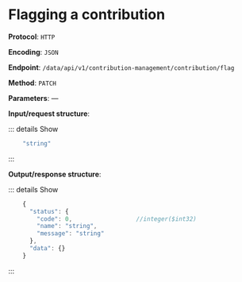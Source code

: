 # Flagging a contribution

**Protocol**: `HTTP`

**Encoding**: `JSON`

**Endpoint**: `/data/api/v1/contribution-management/contribution/flag`

**Method**: `PATCH`

**Parameters**: —

**Input/request structure**:

::: details Show

```jsx
    "string"
```
:::


**Output/response structure**:

::: details Show

```jsx
    {
      "status": {
        "code": 0,                  //integer($int32)
        "name": "string",
        "message": "string"
      },
      "data": {}
    }
```
:::
